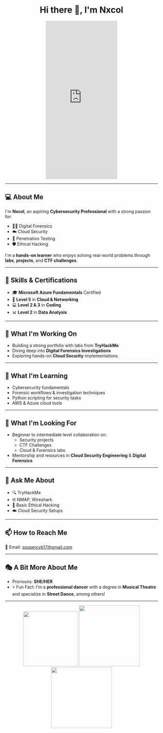 <h1 align="center">Hi there 👋, I'm Nxcol</h1>
<p align="center">
  <iframe src="https://assets.pinterest.com/ext/embed.html?id=174444185560258306" height="520" width="236" frameborder="0" scrolling="no"></iframe>


---

## 💻 About Me
I'm **Nxcol**, an aspiring **Cybersecurity Professional** with a strong passion for:
- 🕵️‍♀️ Digital Forensics
- ☁️ Cloud Security
- 🧪 Penetration Testing
- 🛡️ Ethical Hacking

I'm a **hands-on learner** who enjoys solving real-world problems through **labs**, **projects**, and **CTF challenges**.

---

## 🧠 Skills & Certifications
- 🎓 **Microsoft Azure Fundamentals** Certified
- 📡 **Level 5** in **Cloud & Networking**
- 💻 **Level 2 & 3** in **Coding**
- 📊 **Level 2** in **Data Analysis**

---

## 🔭 What I'm Working On
- Building a strong portfolio with labs from **TryHackMe**
- Diving deep into **Digital Forensics Investigations**
- Exploring hands-on **Cloud Security** implementations

---

## 🌱 What I'm Learning
- Cybersecurity fundamentals
- Forensic workflows & investigation techniques
- Python scripting for security tasks
- AWS & Azure cloud tools

---

## 🤝 What I'm Looking For
- Beginner to intermediate level collaboration on:
  - Security projects
  - CTF Challenges
  - Cloud & Forensics labs
- Mentorship and resources in **Cloud Security Engineering** & **Digital Forensics**

---

## 💬 Ask Me About
- 🔍 TryHackMe
- 🌐 NMAP, Wireshark
- 🧠 Basic Ethical Hacking
- ☁️ Cloud Security Setups

---

## 📫 How to Reach Me
📧 Email: [soupercyb17@gmail.com](mailto:soupercyb17@gmail.com)

---

## 🎭 A Bit More About Me
- Pronouns: **SHE/HER**
- ⚡ Fun Fact: I'm a **professional dancer** with a degree in **Musical Theatre** and specialize in **Street Dance**, among others!

---

<p align="center">
  <img src="https://media.giphy.com/media/jRf5fsn8G6YaogAWxn/giphy.gif" width="180" />
  <img src="https://i.pinimg.com/736x/35/3a/ed/353aed2a738264f0c6f33b114df440bb.jpg" width="200" />
  <img src="https://media.giphy.com/media/26xBsMKWlM6Qylq7y/giphy.gif" width="200" />
</p>

